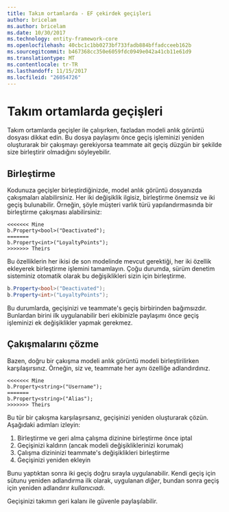 ```yaml
---
title: Takım ortamlarda - EF çekirdek geçişleri
author: bricelam
ms.author: bricelam
ms.date: 10/30/2017
ms.technology: entity-framework-core
ms.openlocfilehash: 40cbc1c1bb0273bf733fadb884bffadcceeb162b
ms.sourcegitcommit: b467368cc350e6059fdc0949e042a41cb11e61d9
ms.translationtype: MT
ms.contentlocale: tr-TR
ms.lasthandoff: 11/15/2017
ms.locfileid: "26054726"
---
```

<a name="migrations-in-team-environments"></a>Takım ortamlarda geçişleri
===============================
Takım ortamlarda geçişler ile çalışırken, fazladan modeli anlık görüntü dosyası dikkat edin. Bu dosya paylaşımı önce geçiş işleminizi yeniden oluşturarak bir çakışmayı gerekiyorsa teammate ait geçiş düzgün bir şekilde size birleştirir olmadığını söyleyebilir.

<a name="merging"></a>Birleştirme
-------
Kodunuza geçişler birleştirdiğinizde, model anlık görüntü dosyanızda çakışmaları alabilirsiniz. Her iki değişiklik ilgisiz, birleştirme önemsiz ve iki geçiş bulunabilir. Örneğin, şöyle müşteri varlık türü yapılandırmasında bir birleştirme çakışması alabilirsiniz:

    <<<<<<< Mine
    b.Property<bool>("Deactivated");
    =======
    b.Property<int>("LoyaltyPoints");
    >>>>>>> Theirs

Bu özelliklerin her ikisi de son modelinde mevcut gerektiği, her iki özellik ekleyerek birleştirme işlemini tamamlayın. Çoğu durumda, sürüm denetim sisteminiz otomatik olarak bu değişiklikleri sizin için birleştirme.

``` csharp
b.Property<bool>("Deactivated");
b.Property<int>("LoyaltyPoints");
```

Bu durumlarda, geçişinizi ve teammate's geçiş birbirinden bağımsızdır. Bunlardan birini ilk uygulanabilir beri ekibinizle paylaşımı önce geçiş işleminizi ek değişiklikler yapmak gerekmez.

<a name="resolving-conflicts"></a>Çakışmalarını çözme
-------------------
Bazen, doğru bir çakışma modeli anlık görüntü modeli birleştirilirken karşılaşırsınız. Örneğin, siz ve, teammate her aynı özelliğe adlandırdınız.

    <<<<<<< Mine
    b.Property<string>("Username");
    =======
    b.Property<string>("Alias");
    >>>>>>> Theirs

Bu tür bir çakışma karşılaşırsanız, geçişinizi yeniden oluşturarak çözün. Aşağıdaki adımları izleyin:

1. Birleştirme ve geri alma çalışma dizinine birleştirme önce iptal
2. Geçişinizi kaldırın (ancak modeli değişikliklerinizi korumak)
3. Çalışma dizininizi teammate's değişiklikleri birleştirme
4. Geçişinizi yeniden ekleyin

Bunu yaptıktan sonra iki geçiş doğru sırayla uygulanabilir. Kendi geçiş için sütunu yeniden adlandırma ilk olarak, uygulanan *diğer*, bundan sonra geçiş için yeniden adlandırır *kullanıcıadı*.

Geçişinizi takımın geri kalanı ile güvenle paylaşılabilir.
